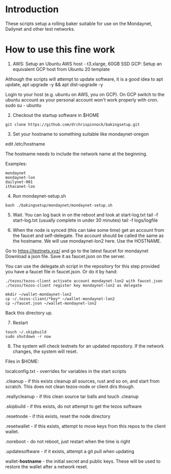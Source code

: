 # Introduction

These scripts setup a rolling baker suitable for use on the Mondaynet,
Dailynet and other test networks.

# How to use this fine work

1. AWS: Setup an Ubuntu AWS host - t3.xlarge, 60GB SSD 
   GCP: Setup an equivalent GCP host from Ubuntu 20 template

Although the scripts will attempt to update software, it is a good
idea to apt update, apt upgrade -y && apt dist-upgrade -y

Login to your host (e.g. ubuntu on AWS, you on GCP). On GCP switch to the
ubuntu account as your personal account won't work properly with cron.
sudo su - ubuntu

2. Checkout the startup software in $HOME

```
git clone https://github.com/drchrispinnock/bakingsetup.git
```

3. Set your hostname to something suitable like mondaynet-oregon

edit /etc/hostname

The hostname needs to include the network name at the beginning.

Examples:

```
mondaynet
mondaynet-lon
dailynet-001
ithacanet-lon
```

4. Run mondaynet-setup.sh
```
bash ./bakingsetup/mondaynet/mondaynet-setup.sh
```
5. Wait. You can log back in on the reboot and look at start-log.txt
tail -f start-log.txt (usually complete in under 30 minutes)
tail -f logs/logfile

6. When the node is synced (this can take some time) get an account from 
the faucet and self-delegate. The account should be called the same 
as the hostname. We will use mondaynet-lon2 here. Use the HOSTNAME.

Go to https://teztnets.xyz/ and go to the latest faucet for mondaynet
Download a json file. Save it as faucet.json on the server.

You can use the delegate.sh script in the repository for this step 
provided you have a faucet file in faucet.json. Or do it by hand:

```
./tezos/tezos-client activate account mondaynet-lon2 with faucet.json
./tezos/tezos-client register key mondaynet-lon2 as delegate

mkdir ~/wallet-mondaynet-lon2
cp ~/.tezos-client/*key* ~/wallet-mondaynet-lon2
cp ~/faucet.json ~/wallet-mondaynet-lon2
```
Back this directory up.

7. Restart
```
touch ~/.skipbuild
sudo shutdown -r now
```

8. The system will check testnets for an updated repository. If the
network changes, the system will reset.

Files in $HOME:

localconfig.txt - overrides for variables in the start scripts

.cleanup - if this exists cleanup all sources, rust and so on, and start
	from scratch. This does not clean tezos-node or client dirs though.

.reallycleanup - if this clean source tar balls and touch .cleanup

.skipbuild - if this exists, do not attempt to get the tezos software

.resetnode - if this exists, reset the node directory

.resetwallet - if this exists, attempt to move keys from this repos to
	the client wallet.

.noreboot  - do not reboot, just restart when the time is right

.updatesoftware - if it exists, attempt a git pull when updating

wallet-**hostname**     - the initial secret and public keys. These will
	be used to restore the wallet after a network reset.
